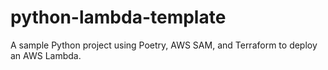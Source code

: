 # python-lambda-template
A sample Python project using Poetry, AWS SAM, and Terraform to deploy an AWS Lambda.
